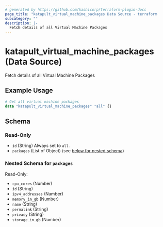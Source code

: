 ```yaml
---
# generated by https://github.com/hashicorp/terraform-plugin-docs
page_title: "katapult_virtual_machine_packages Data Source - terraform-provider-katapult"
subcategory: ""
description: |-
  Fetch details of all Virtual Machine Packages
---
```


# katapult_virtual_machine_packages (Data Source)

Fetch details of all Virtual Machine Packages

## Example Usage

```terraform
# Get all virtual machine packages
data "katapult_virtual_machine_packages" "all" {}
```

<!-- schema generated by tfplugindocs -->
## Schema

### Read-Only

- `id` (String) Always set to `all`.
- `packages` (List of Object) (see [below for nested schema](#nestedatt--packages))

<a id="nestedatt--packages"></a>
### Nested Schema for `packages`

Read-Only:

- `cpu_cores` (Number)
- `id` (String)
- `ipv4_addresses` (Number)
- `memory_in_gb` (Number)
- `name` (String)
- `permalink` (String)
- `privacy` (String)
- `storage_in_gb` (Number)

